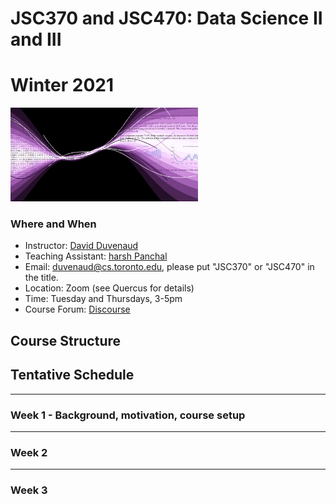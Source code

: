 # JSC370 and JSC470: Data Science II and III
# Winter 2021

<img src="assets/datascience.png" width="300">

### Where and When
* Instructor: [David Duvenaud](http://www.cs.toronto.edu/~duvenaud)
* Teaching Assistant: [harsh Panchal](https://www.linkedin.com/in/harsh-panchal-618260151)
* Email: <duvenaud@cs.toronto.edu>, please put "JSC370" or "JSC470" in the title.
* Location: Zoom (see Quercus for details)
* Time: Tuesday and Thursdays, 3-5pm
* Course Forum: [Discourse](https://bb-2021-01.teach.cs.toronto.edu/c/jsc370)


## Course Structure


## Tentative Schedule
---
### Week 1 - Background, motivation, course setup



***
### Week 2 


***
### Week 3 
